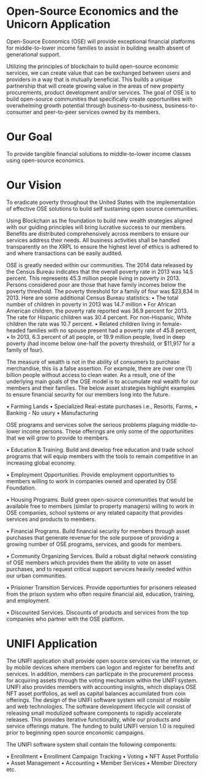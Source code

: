 # Open-Source Economics and the Unicorn Application
Open-Source Economics (OSE) will provide exceptional financial platforms for middle-to-lower income families to assist in building wealth absent of generational support. 

Utilizing the principles of blockchain to build open-source economic services, we can create value that can be exchanged between users and providers in a way that is mutually beneficial.  This builds a unique partnership that will create growing value in the areas of new property procurements, product development and/or services. The goal of OSE is to build open-source communities that specifically create opportunities with overwhelming growth potential through business-to-business, business-to-consumer and peer-to-peer services owned by its members.
# Our Goal
To provide tangible financial solutions to middle-to-lower income classes using open-source economics.

# Our Vision
To eradicate poverty throughout the United States with the implementation of effective OSE solutions to build self sustaining open source communities.

Using Blockchain as the foundation to build new wealth strategies aligned with our guiding principles will bring lucrative success to our members.  Benefits are distributed comprehensively across members to ensure our services address their needs.  All business activities shall be handled transparently on the XRPL to ensure the highest level of ethics is adhered to and where transactions can be easily audited.  

OSE is greatly needed within our communities.  The 2014 data released by the Census Bureau indicates that the overall poverty rate in 2013 was 14.5 percent.  This represents 45.3 million people living in poverty in 2013.  Persons considered poor are those that have family incomes below the poverty threshold.  The poverty threshold for a family of four was $23,834 in 2013.  Here are some additional Census Bureau statistics:
•	The total number of children in poverty in 2013 was 14.7 million 
•	For African American children, the poverty rate reported was 36.9 percent for 2013.  The rate for Hispanic children was 30.4 percent.  For non-Hispanic, White children the rate was 10.7 percent. 
•	Related children living in female-headed families with no spouse present had a poverty rate of 45.8 percent, 
•	In 2013, 6.3 percent of all people, or 19.9 million people, lived in deep poverty (had income below one-half the poverty threshold, or $11,917 for a family of four). 

The measure of wealth is not in the ability of consumers to purchase merchandise, this iis a false assertion.  For example, there are over one (1) billion people without access to clean water.  As a result, one of the underlying main goals of the OSE model is to accumulate real wealth for our members and their families.  The below asset strategies highlight examples to ensure financial security for our members long into the future.

•	Farming Lands
•	Specialized Real-estate purchases i.e., Resorts, Farms, 
•	Banking - No usury
•	Manufacturing

OSE programs and services solve the serious problems plaguing middle-to-lower income persons.  These offerings are only some of the opportunities that we will grow to provide  to members.  

•	Education & Training.  Build and develop free education and trade school programs that will equip members with the tools to remain competitive in an increasing global economy.

•	Employment Opportunities.  Provide employment opportunities to members willing to work in companies owned and operated by OSE Foundation. 

•	Housing Programs.  Build green open-source communities that would be available free to members (similar to property managers) willing to work in OSE companies, school systems or any related capacity that provides services and products to members.

•	Financial Programs.  Build financial security for members through asset purchases that generate revenue for the sole purpose of providing a growing number of OSE programs, services, and goods for members.

•	Community Organizing Services.  Build a robust digital network consisting of OSE members which provides them the ability to vote on asset purchases, and to request critical support services heavily needed within our urban communities.

•	Prisioner Transition Services.  Provide opportunties for prisoners released from the prison system who often require financial aid, education, training, and employment.

•	Discounted Services.  Discounts of products and services from the top companies who partner with the OSE platform. 

# UNIFI Application

The UNIFI application shall provide open source services via the internet, or by mobile devices where members can logon and register for benefits and services. In addition, members can particpate in the procurement process for acquiring assets through the voting mechanism within the UNIFI system.  UNIFI also provides members with accounting insights, which displays OSE NFT asset portfolios, as well as capital balances accumilated from coin offerings. The design of the UNIFI software system will consist of mobile and web technologies.  The software development lifecycle will consist of releasing small modulized software components to rapidly accelerate releases. This provides iterative functionality, while our products and service offerings mature. The funding to build UNIFI version 1.0 is required prior to beginning open source enconomic campaigns.

The UNIFI software system shall contain the following components:

•	Enrollment
•	Enrollment Campaign Tracking
•	Voting
•	NFT Asset Portfolio
•	Asset Management
•	Accounting 
•	Member Services
•	Member Directory etc.


